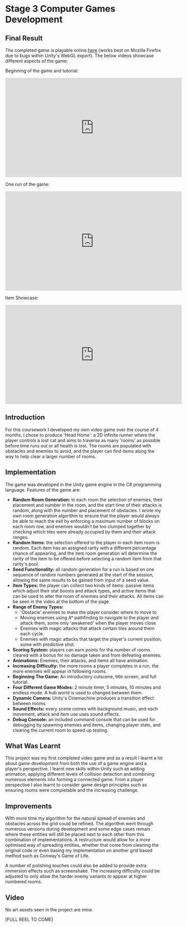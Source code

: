 # Stage 3 Computer Games Development

## Final Result
The completed game is playable online [here](https://eleanoot.github.io/HEADHOME/index.html) (works best on Mozilla Firefox due to bugs within Unity's WebGL export). The below videos showcase different aspects of the game:

Beginning of the game and tutorial:
<iframe width="560" height="315" src="https://www.youtube.com/embed/rwgube0nhwY" frameborder="0" allow="accelerometer; autoplay; encrypted-media; gyroscope; picture-in-picture" allowfullscreen></iframe>

One run of the game:
<iframe width="560" height="315" src="https://www.youtube.com/embed/KpccxtfeSKg" frameborder="0" allow="accelerometer; autoplay; encrypted-media; gyroscope; picture-in-picture" allowfullscreen></iframe>

Item Showcase:
<iframe width="560" height="315" src="https://www.youtube.com/embed/aAaEPwPSld8" frameborder="0" allow="accelerometer; encrypted-media; gyroscope; picture-in-picture" allowfullscreen></iframe>

## Introduction 
For this coursework I developed my own video game over the course of 4 months. I chose to produce 'Head Home': a 2D infinite runner where the player controls a lost cat and aims to traverse as many 'rooms' as possible before time runs out or all health is lost. The rooms are populated with obstacles and enemies to avoid, and the player can find items along the way to help clear a larger number of rooms. 

## Implementation
The game was developed in the Unity game engine in the C# programming language. Features of the game are:

* **Random Room Generation:** in each room the selection of enemies, their placement and number in the room, and the start time of their attacks is random, along with the number and placement of obstacles. I wrote my own room generation algorithm to ensure that the player would always be able to reach the exit by enforcing a maximum number of blocks on each room row, and enemies wouldn't be too clumped together by checking which tiles were already occupied by them and their attack ranges.
* **Random Items:** the selection offered to the player in each item room is random. Each item has an assigned rarity with a different percentage chance of appearing, and the item room generation wll determine the rarity of the item to be offered before selecting a random item from that rarity's pool. 
* **Seed Functionality:** all random generation for a run is based on one sequence of random numbers generated at the start of the session, allowing the same results to be gained from input of a seed value. 
* **Item Types:** the player can collect two kinds of items: passive items which adjust their stat boosts and attack types, and active items that can be used to alter the room of enemies and their attacks. All items can be seen in the video at the bottom of the page.
* **Range of Enemy Types:**
  * 'Obstacle' enemies to make the player consider where to move to
  * Moving enemies using A* pathfinding to navigate to the player and attack them, some only 'awakened' when the player moves close
  * Enemies with magic attacks that attack certain tiles around them each cycle.
  * Enemies with magic attacks that target the player's current position, some with predictive shot. 
* **Scoring System:** players can earn points for the number of rooms cleared with a bonus for no damage taken and from defeating enemies.
* **Animations:** Enemies, their attacks, and items all have animation. 
* **Increasing Difficulty:** the more rooms a player completes in a run, the more enemies will appear in following rooms. 
* **Beginning The Game:** An introductory cutscene, title screen, and full tutorial.
* **Four Different Game Modes:** 2 minute timer, 5 minutes, 10 minutes and endless mode. A hub world is used to changed between them. 
* **Dynamic Camera:** Unity's Cinemachine produces a transition effect between rooms. 
* **Sound Effects:** every scene comes with background music, and each movement, attack and item use uses sound effects. 
* **Debug Console:** an included command console that can be used for debugging by spawning enemies and items, changing player stats, and clearing the current room to speed up testing. 

## What Was Learnt
This project was my first completed video game and as a result I learnt a lot about game development from both the use of a game engine and a player's perspective. I learnt new skills within Unity such as adding animation, applying different levels of collision detection and combining numerous elements into forming a connected game. From a player perspective I also learnt to consider game design principles such as ensuring rooms were completable and the increasing challenge. 

## Improvements
WIth more time my algorithm for the natural spread of enemies and obstacles across the grid could be refined. The algorithm went through numerous versions during development and some edge cases remain where these entities will still be placed next to each other from this combination of implementations. A restructure would allow for a more optimised way of spreading entities, whether that come from cleaning the original code or even basing my implementation on another grid based method such as Conway's Game of Life. 

A number of polishing touches could also be added to provide extra immersion effects such as screenshake. The increasing difficulty could be adjusted to only allow the harder enemy variants to appear at higher numbered rooms. 

## Video
No art assets seen in the project are mine.



[FULL REEL TO COME]
